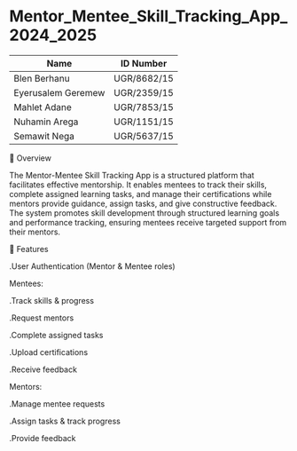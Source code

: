 # Mentor_Mentee_Skill_Tracking_App_2024_2025

| Name| ID Number|
| --- | --- |
| Blen Berhanu | UGR/8682/15 |
| Eyerusalem Geremew| UGR/2359/15| 
| Mahlet Adane| UGR/7853/15|
| Nuhamin Arega| UGR/1151/15|
| Semawit Nega| UGR/5637/15|

📌 Overview

The Mentor-Mentee Skill Tracking App is a structured platform that facilitates effective mentorship. 
It enables mentees to track their skills, complete assigned learning tasks, and manage their certifications 
while mentors provide guidance, assign tasks, and give constructive feedback. The system promotes skill development 
through structured learning goals and performance tracking, ensuring mentees receive targeted support from their mentors.

🎯 Features

  .User Authentication (Mentor & Mentee roles)

Mentees:

  .Track skills & progress

  .Request mentors

  .Complete assigned tasks

  .Upload certifications

  .Receive feedback

Mentors:

  .Manage mentee requests

  .Assign tasks & track progress

  .Provide feedback
